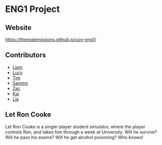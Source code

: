 # ENG1 Project

## Website
<https://therealemissions.github.io/uoy-eng1/>

## Contributors
- [Liam](https://github.com/TheRealEmissions)
- [Lucy](https://github.com/lc2353)
- [Tim](https://github.com/tgorst)
- [Sammy](https://github.com/sammyhori)
- [Zac](https://github.com/Zr695)
- [Kai]()
- [Lia]()

## Let Ron Cooke
Let Ron Cooke is a single-player student simulator, where the player controls Ron, and takes him through a week at University. Will he survive? Will he pass his exams? Will he get alcohol poisoning? Who knows!

